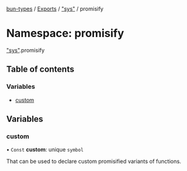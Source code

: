 [bun-types](https://oven-sh.github.io/bun-types/README.md) / [Exports](https://oven-sh.github.io/bun-types/modules.md) / ["sys"](https://oven-sh.github.io/bun-types/modules/sys_.md) / promisify

# Namespace: promisify

["sys"](https://oven-sh.github.io/bun-types/modules/sys_.md).promisify

## Table of contents

### Variables

- [custom](https://oven-sh.github.io/bun-types/modules/sys_.promisify.md#custom)

## Variables

### custom

• `Const` **custom**: unique `symbol`

That can be used to declare custom promisified variants of functions.
